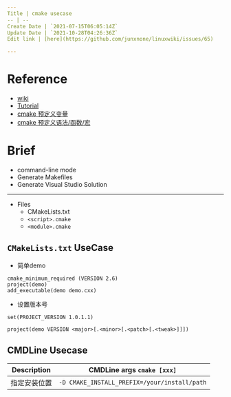 ```yaml
---
Title | cmake usecase
-- | --
Create Date | `2021-07-15T06:05:14Z`
Update Date | `2021-10-28T04:26:36Z`
Edit link | [here](https://github.com/junxnone/linuxwiki/issues/65)

---
```

# Reference
- [wiki](https://gitlab.kitware.com/cmake/community/-/wikis/home)
- [Tutorial](https://cmake.org/cmake/help/latest/guide/tutorial/index.html)
- [cmake 预定义变量](https://cmake.org/cmake/help/latest/manual/cmake-variables.7.html)
- [cmake 预定义语法/函数/宏](https://cmake.org/cmake/help/latest/manual/cmake-commands.7.html)


# Brief
- command-line mode
- Generate Makefiles
- Generate Visual Studio Solution

---
- Files 
  - CMakeLists.txt
  - `<script>.cmake`
  - `<module>.cmake`


## `CMakeLists.txt` UseCase

- 简单demo

```
cmake_minimum_required (VERSION 2.6)
project(demo)
add_executable(demo demo.cxx)
```

- 设置版本号

```
set(PROJECT_VERSION 1.0.1.1)
```
```
project(demo VERSION <major>[.<minor>[.<patch>[.<tweak>]]])
```

## CMDLine Usecase

Description | CMDLine args `cmake [xxx]`
-- | --
指定安装位置 | `-D CMAKE_INSTALL_PREFIX=/your/install/path`


